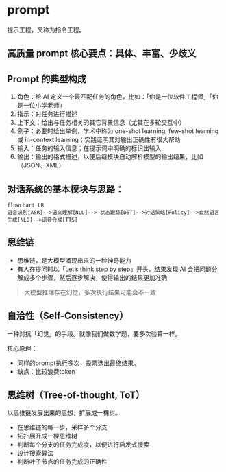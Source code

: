 # prompt
提示工程，又称为指令工程。

## 高质量 prompt 核心要点：具体、丰富、少歧义

## Prompt 的典型构成
1. 角色：给 AI 定义一个最匹配任务的角色，比如：「你是一位软件工程师」「你是一位小学老师」
2. 指示：对任务进行描述
3. 上下文：给出与任务相关的其它背景信息（尤其在多轮交互中）
4. 例子：必要时给出举例，学术中称为 one-shot learning, few-shot learning 或 in-context learning；实践证明其对输出正确性有很大帮助
5. 输入：任务的输入信息；在提示词中明确的标识出输入
6. 输出：输出的格式描述，以便后继模块自动解析模型的输出结果，比如（JSON、XML）

## 对话系统的基本模块与思路：

```mermaid
flowchart LR
语音识别[ASR]-->语义理解[NLU]--> 状态跟踪[DST]-->对话策略[Policy]-->自然语言生成[NLG]-->语音合成[TTS]
```
## 思维链
- 思维链，是大模型涌现出来的一种神奇能力
- 有人在提问时以「Let’s think step by step」开头，结果发现 AI 会把问题分解成多个步骤，然后逐步解决，使得输出的结果更加准确

>大模型推理存在幻觉，多次执行结果可能会不一致

## 自洽性（Self-Consistency）
一种对抗「幻觉」的手段。就像我们做数学题，要多次验算一样。

核心原理：
* 同样的prompt执行多次，投票选出最终结果。
* 缺点：比较浪费token

## 思维树（Tree-of-thought, ToT）
以思维链发展出来的思想，扩展成一棵树。
- 在思维链的每一步，采样多个分支
- 拓扑展开成一棵思维树
- 判断每个分支的任务完成度，以便进行启发式搜索
- 设计搜索算法
- 判断叶子节点的任务完成的正确性

